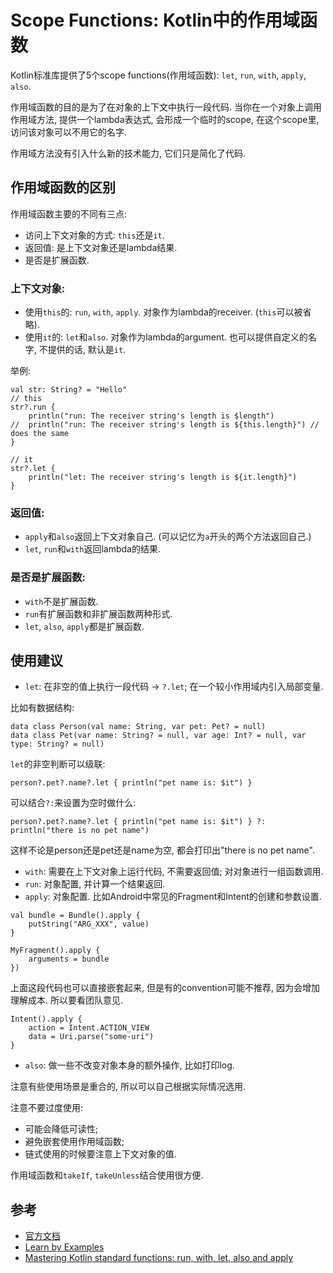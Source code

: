 # Scope Functions: Kotlin中的作用域函数
Kotlin标准库提供了5个scope functions(作用域函数): `let`, `run`, `with`, `apply`, `also`.

作用域函数的目的是为了在对象的上下文中执行一段代码.
当你在一个对象上调用作用域方法, 提供一个lambda表达式, 会形成一个临时的scope, 在这个scope里, 访问该对象可以不用它的名字.

作用域方法没有引入什么新的技术能力, 它们只是简化了代码.

## 作用域函数的区别
作用域函数主要的不同有三点:
* 访问上下文对象的方式: `this`还是`it`.
* 返回值: 是上下文对象还是lambda结果.
* 是否是扩展函数.

### 上下文对象:
* 使用`this`的: `run`, `with`, `apply`. 对象作为lambda的receiver.
(`this`可以被省略).
* 使用`it`的: `let`和`also`. 对象作为lambda的argument. 也可以提供自定义的名字, 不提供的话, 默认是`it`.

举例:
```
val str: String? = "Hello"
// this
str?.run {
    println("run: The receiver string's length is $length")
//  println("run: The receiver string's length is ${this.length}") // does the same
}

// it
str?.let {
    println("let: The receiver string's length is ${it.length}")
}
```

### 返回值:
* `apply`和`also`返回上下文对象自己. (可以记忆为`a`开头的两个方法返回自己.)
* `let`, `run`和`with`返回lambda的结果.

### 是否是扩展函数:
* `with`不是扩展函数.
* `run`有扩展函数和非扩展函数两种形式.
* `let`, `also`, `apply`都是扩展函数.

## 使用建议
* `let`: 在非空的值上执行一段代码 -> `?.let`; 在一个较小作用域内引入局部变量.


比如有数据结构:
```
data class Person(val name: String, var pet: Pet? = null)
data class Pet(var name: String? = null, var age: Int? = null, var type: String? = null)
```
`let`的非空判断可以级联:
```
person?.pet?.name?.let { println("pet name is: $it") }
```
可以结合`?:`来设置为空时做什么:
```
person?.pet?.name?.let { println("pet name is: $it") } ?: println("there is no pet name")
```
这样不论是person还是pet还是name为空, 都会打印出"there is no pet name".

* `with`: 需要在上下文对象上运行代码, 不需要返回值; 对对象进行一组函数调用.
* `run`: 对象配置, 并计算一个结果返回.
* `apply`: 对象配置. 比如Android中常见的Fragment和Intent的创建和参数设置.
```
val bundle = Bundle().apply {
    putString("ARG_XXX", value)
}

MyFragment().apply {
    arguments = bundle
})
```
上面这段代码也可以直接嵌套起来, 但是有的convention可能不推荐, 因为会增加理解成本. 所以要看团队意见. 

```
Intent().apply {
    action = Intent.ACTION_VIEW
    data = Uri.parse("some-uri")
}
```

* `also`: 做一些不改变对象本身的额外操作, 比如打印log.

注意有些使用场景是重合的, 所以可以自己根据实际情况选用.

注意不要过度使用: 
* 可能会降低可读性; 
* 避免嵌套使用作用域函数; 
* 链式使用的时候要注意上下文对象的值.

作用域函数和`takeIf`, `takeUnless`结合使用很方便.

## 参考
* [官方文档](https://kotlinlang.org/docs/reference/scope-functions.html)
* [Learn by Examples](https://play.kotlinlang.org/byExample/06_scope_functions/01_let)
* [Mastering Kotlin standard functions: run, with, let, also and apply](https://medium.com/@elye.project/mastering-kotlin-standard-functions-run-with-let-also-and-apply-9cd334b0ef84)